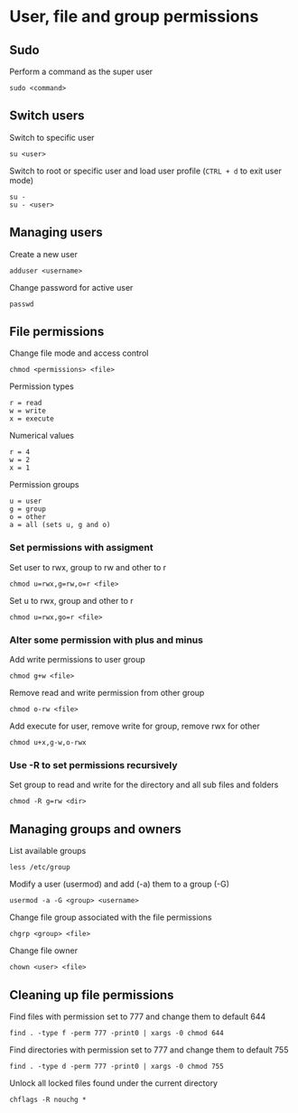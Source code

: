 # User, file and group permissions

## Sudo

Perform a command as the super user

    sudo <command>

## Switch users

Switch to specific user

    su <user>

Switch to root or specific user and load user profile (`CTRL + d` to exit user mode)

    su -
    su - <user>

## Managing users

Create a new user

    adduser <username>

Change password for active user

    passwd

## File permissions

Change file mode and access control

    chmod <permissions> <file>

Permission types

    r = read
    w = write
    x = execute

Numerical values

    r = 4
    w = 2
    x = 1

Permission groups

    u = user
    g = group
    o = other
    a = all (sets u, g and o)

### Set permissions with assigment

Set user to rwx, group to rw and other to r

    chmod u=rwx,g=rw,o=r <file>

Set u to rwx, group and other to r

    chmod u=rwx,go=r <file>

### Alter some permission with plus and minus

Add write permissions to user group

    chmod g+w <file>

Remove read and write permission from other group

    chmod o-rw <file>

Add execute for user, remove write for group, remove rwx for other

    chmod u+x,g-w,o-rwx

### Use -R to set permissions recursively

Set group to read and write for the directory and all sub files and folders

    chmod -R g=rw <dir>

## Managing groups and owners

List available groups

    less /etc/group

Modify a user (usermod) and add (-a) them to a group (-G)

    usermod -a -G <group> <username>

Change file group associated with the file permissions

    chgrp <group> <file>

Change file owner

    chown <user> <file>

## Cleaning up file permissions

Find files with permission set to 777 and change them to default 644

    find . -type f -perm 777 -print0 | xargs -0 chmod 644

Find directories with permission set to 777 and change them to default 755

    find . -type d -perm 777 -print0 | xargs -0 chmod 755

Unlock all locked files found under the current directory

    chflags -R nouchg *
